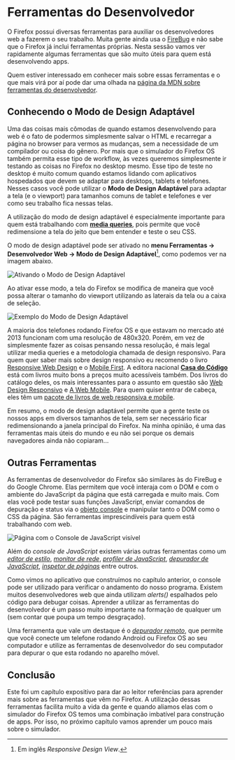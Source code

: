 # Ferramentas do Desenvolvedor

O Firefox possui diversas ferramentas para auxiliar os desenvolvedores web a fazerem o seu trabalho. Muita gente ainda usa o [FireBug](https://addons.mozilla.org/pt-BR/firefox/addon/firebug/) e não sabe que o Firefox já inclui ferramentas próprias. Nesta sessão vamos ver rapidamente algumas ferramentas que são muito úteis para quem está desenvolvendo apps.

Quem estiver interessado em conhecer mais sobre essas ferramentas e o que mais virá por aí pode dar uma olhada na [página da MDN sobre ferramentas do desenvolvedor](https://developer.mozilla.org/en-US/docs/Tools).

## Conhecendo o Modo de Design Adaptável

Uma das coisas mais cômodas de quando estamos desenvolvendo para web é o fato de podermos simplesmente salvar o HTML e recarregar a página no browser para vermos as mudanças, sem a necessidade de um compilador ou coisa do gênero. Por mais que o simulador do Firefox OS também permita esse tipo de workflow, às vezes queremos simplesmente ir testando as coisas no Firefox no desktop mesmo. Esse tipo de teste no desktop é muito comum quando estamos lidando com aplicativos hospedados que devem se adaptar para desktops, tablets e telefones. Nesses casos você pode utilizar o **Modo de Design Adaptável** para adaptar a tela (e o viewport) para tamanhos comuns de tablet e telefones e ver como seu trabalho fica nessas telas.

A utilização do modo de design adaptável é especialmente importante para quem está trabalhando com [**media queries**](https://developer.mozilla.org/en-US/docs/Web/Guide/CSS/Media_queries), pois permite que você redimensione a tela do jeito que bem entender e teste o seu CSS.

O modo de design adaptável pode ser ativado no **menu Ferramentas -> Desenvolvedor Web -> Modo de Design Adaptável**[^responsive-design-view], como podemos ver na imagem abaixo.

[^responsive-design-view]: Em inglês *Responsive Design View*.

![Ativando o Modo de Design Adaptável](images/originals/responsive-design-view.png)

Ao ativar esse modo, a tela do Firefox se modifica de maneira que você possa alterar o tamanho do viewport utilizando as laterais da tela ou a caixa de seleção.

![Exemplo do Modo de Design Adaptável](images/originals/responsive-view-sample.png)

A maioria dos telefones rodando Firefox OS e que estavam no mercado até 2013 funcionam com uma resolução de 480x320. Porém, em vez de simplesmente fazer as coisas pensando nessa resolução, é mais legal utilizar media queries e a metodologia chamada de design responsivo. Para quem quer saber mais sobre design responsivo eu recomendo o livro [Responsive Web Design](http://www.abookapart.com/products/responsive-web-design) e o [Mobile First](http://www.abookapart.com/products/mobile-first). A editora nacional [**Casa do Código**](http://casadocodigo.com.br) está com livros muito bons a preços muito acessíveis também. Dos livros do catálogo deles, os mais interessantes para o assunto em questão são  [Web Design Responsivo](http://www.casadocodigo.com.br/products/livro-web-design-responsivo) e [A Web Mobile](http://www.casadocodigo.com.br/products/livro-web-mobile). Para quem quiser entrar de cabeça, eles têm um [pacote de livros de web responsiva e mobile](http://www.casadocodigo.com.br/products/colecao-webdesign).

Em resumo, o modo de design adaptável permite que a gente teste os nossos apps em diversos tamanhos de tela, sem ser necessário ficar redimensionando a janela principal do Firefox. Na minha opinião, é uma das ferramentas mais úteis do mundo e eu não sei porque os demais navegadores ainda não copiaram...


## Outras Ferramentas

As ferramentas de desenvolvedor do Firefox são similares às do FireBug e do Google Chrome. Elas permitem que você interaja com o DOM e com o ambiente do JavaScript da página que está carregada e muito mais. Com elas você pode testar suas funções JavaScript, enviar comandos de depuração e status via o [objeto console](https://developer.mozilla.org/en-US/docs/Web/API/console) e manipular tanto o DOM como o CSS da página. São ferramentas imprescindíveis para quem está trabalhando com web.

![Página com o Console de JavaScript visível](images/originals/console-open.png) 

Além do *console de JavaScript* existem várias outras ferramentas como um [*editor de estilo*](https://developer.mozilla.org/en-US/docs/Tools/Style_Editor), [*monitor de rede*](https://developer.mozilla.org/en-US/docs/Tools/Network_Monitor), [*profiler de JavaScript*](https://developer.mozilla.org/en-US/docs/Tools/Profiler), [*depurador de JavaScript*](https://developer.mozilla.org/en-US/docs/Tools/Debugger), [*inspetor de páginas*](https://developer.mozilla.org/en-US/docs/Tools/Page_Inspector) entre outros.

Como vimos no aplicativo que construímos no capítulo anterior, o console pode ser utilizado para verificar o andamento do nosso programa. Existem muitos desenvolvedores web que ainda utilizam *alerts()* espalhados pelo código para debugar coisas. Aprender a utilizar as ferramentas do desenvolvedor é um passo muito importante na formação de qualquer um (sem contar que poupa um tempo desgraçado).

Uma ferramenta que vale um destaque é o [*depurador remoto*](https://developer.mozilla.org/en-US/docs/Tools/Remote_Debugging), que permite que você conecte um telefone rodando Android ou Firefox OS ao seu computador e utilize as ferramentas de desenvolvedor do seu computador para depurar o que esta rodando no aparelho móvel.

## Conclusão

Este foi um capítulo expositivo para dar ao leitor referências para aprender mais sobre as ferramentas que vêm no Firefox. A utilização dessas ferramentas facilita muito a vida da gente e quando aliamos elas com o simulador do Firefox OS temos uma combinação imbatível para construção de apps. Por isso, no próximo capítulo vamos aprender um pouco mais sobre o simulador.
